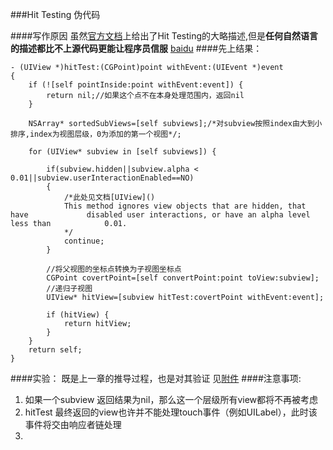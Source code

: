 ###Hit Testing 伪代码

####写作原因
虽然[官方文档](https://developer.apple.com/library/prerelease/content/documentation/EventHandling/Conceptual/EventHandlingiPhoneOS/event_delivery_responder_chain/event_delivery_responder_chain.html#//apple_ref/doc/uid/TP40009541-CH4-SW4)上给出了Hit Testing的大略描述,但是**任何自然语言的描述都比不上源代码更能让程序员信服**
[baidu](http://www.baidu.com)
####先上结果：
```
- (UIView *)hitTest:(CGPoint)point withEvent:(UIEvent *)event
{
    if (![self pointInside:point withEvent:event]) {
        return nil;//如果这个点不在本身处理范围内，返回nil
    }

    NSArray* sortedSubViews=[self subviews];/*对subview按照index由大到小排序,index为视图层级，0为添加的第一个视图*/;

    for (UIView* subview in [self subviews]) {

        if(subview.hidden||subview.alpha < 0.01||subview.userInteractionEnabled==NO)
        {
            /*此处见文档[UIView]()
            This method ignores view objects that are hidden, that have 			disabled user interactions, or have an alpha level less than 			0.01.
            */
            continue;
        }

		//将父视图的坐标点转换为子视图坐标点
        CGPoint covertPoint=[self convertPoint:point toView:subview];
		//递归子视图
        UIView* hitView=[subview hitTest:covertPoint withEvent:event];
        
        if (hitView) {
            return hitView;
        }
    }
    return self;
}
```
####实验：
既是上一章的推导过程，也是对其验证
见[附件]()
####注意事项:
1. 如果一个subview 返回结果为nil，那么这一个层级所有view都将不再被考虑
2. hitTest 最终返回的view也许并不能处理touch事件（例如UILabel），此时该事件将交由响应者链处理
3. 

